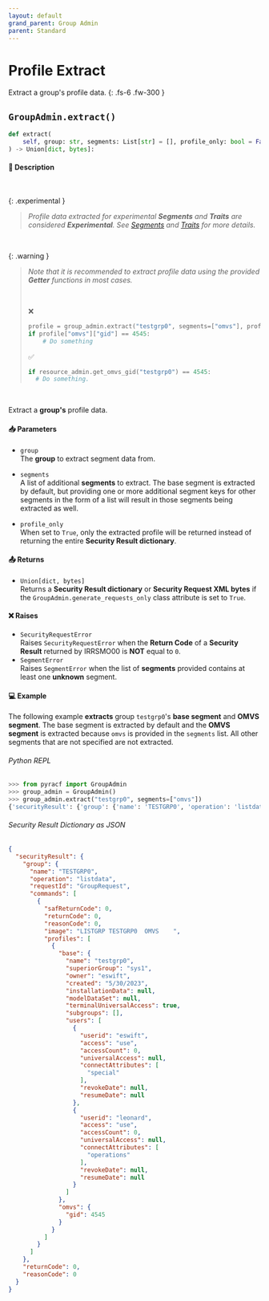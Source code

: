 ```yaml
---
layout: default
grand_parent: Group Admin
parent: Standard
---
```


# Profile Extract

Extract a group's profile data. 
{: .fs-6 .fw-300 }

## `GroupAdmin.extract()`

```python
def extract(
    self, group: str, segments: List[str] = [], profile_only: bool = False
) -> Union[dict, bytes]:
```

#### 📄 Description

&nbsp;

{: .experimental }
> _Profile data extracted for experimental **Segments** and **Traits** are considered **Experimental**. See [Segments](../../advanced/segments_traits_operators#segments) and [Traits](../../advanced/segments_traits_operators#traits) for more details._

&nbsp;

{: .warning }
> _Note that it is recommended to extract profile data using the provided **Getter** functions in most cases._
>
> &nbsp;
>
> ❌
> ```python
> profile = group_admin.extract("testgrp0", segments=["omvs"], profile_only=True)
> if profile["omvs"]["gid"] == 4545:
>     # Do something
> ```
> ✅
> ```python
> if resource_admin.get_omvs_gid("testgrp0") == 4545:
>   # Do something.
> ```

&nbsp;

Extract a **group's** profile data.

#### 📥 Parameters
* `group`<br>
  The **group** to extract segment data from.

* `segments`<br>
  A list of additional **segments** to extract. The base segment is extracted by default, but providing one or more additional segment keys for other segments in the form of a list will result in those segments being extracted as well.

* `profile_only`<br>
  When set to `True`, only the extracted profile will be returned instead of returning the entire **Security Result dictionary**.

#### 📤 Returns
* `Union[dict, bytes]`<br>
  Returns a **Security Result dictionary** or **Security Request XML bytes** if the `GroupAdmin.generate_requests_only` class attribute is set to `True`.

#### ❌ Raises
* `SecurityRequestError`<br>
  Raises `SecurityRequestError` when the **Return Code** of a **Security Result** returned by IRRSMO00 is **NOT** equal to `0`.
* `SegmentError`<br>
  Raises `SegmentError` when the list of **segments** provided contains at least one **unknown** segment.

#### 💻 Example

The following example **extracts** group `testgrp0`'s **base segment** and **OMVS segment**. The base segment is extracted by default and the **OMVS segment** is extracted because `omvs` is provided in the `segments` list. All other segments that are not specified are not extracted.

###### Python REPL
```python
>>> from pyracf import GroupAdmin
>>> group_admin = GroupAdmin()
>>> group_admin.extract("testgrp0", segments=["omvs"])
{'securityResult': {'group': {'name': 'TESTGRP0', 'operation': 'listdata', 'requestId': 'GroupRequest', 'commands': [{'safReturnCode': 0, 'returnCode': 0, 'reasonCode': 0, 'image': 'LISTGRP TESTGRP0  OMVS    ', 'profiles': [{'base': {'name': 'testgrp0', 'superiorGroup': 'sys1', 'owner': 'eswift', 'created': '5/30/2023', 'installationData': None, 'modelDataSet': None, 'terminalUniversalAccess': True, 'subgroups': [], 'users': [{'userid': 'eswift', 'access': 'use', 'accessCount': 0, 'universalAccess': None, 'connectAttributes': ['special'], 'revokeDate': None, 'resumeDate': None}, {'userid': 'leonard', 'access': 'use', 'accessCount': 0, 'universalAccess': None, 'connectAttributes': ['operations'], 'revokeDate': None, 'resumeDate': None}]}, 'omvs': {'gid': 4545}}]}]}, 'returnCode': 0, 'reasonCode': 0}}
```

###### Security Result Dictionary as JSON
```json
{
  "securityResult": {
    "group": {
      "name": "TESTGRP0",
      "operation": "listdata",
      "requestId": "GroupRequest",
      "commands": [
        {
          "safReturnCode": 0,
          "returnCode": 0,
          "reasonCode": 0,
          "image": "LISTGRP TESTGRP0  OMVS    ",
          "profiles": [
            {
              "base": {
                "name": "testgrp0",
                "superiorGroup": "sys1",
                "owner": "eswift",
                "created": "5/30/2023",
                "installationData": null,
                "modelDataSet": null,
                "terminalUniversalAccess": true,
                "subgroups": [],
                "users": [
                  {
                    "userid": "eswift",
                    "access": "use",
                    "accessCount": 0,
                    "universalAccess": null,
                    "connectAttributes": [
                      "special"
                    ],
                    "revokeDate": null,
                    "resumeDate": null
                  },
                  {
                    "userid": "leonard",
                    "access": "use",
                    "accessCount": 0,
                    "universalAccess": null,
                    "connectAttributes": [
                      "operations"
                    ],
                    "revokeDate": null,
                    "resumeDate": null
                  }
                ]
              },
              "omvs": {
                "gid": 4545
              }
            }
          ]
        }
      ]
    },
    "returnCode": 0,
    "reasonCode": 0
  }
}
```